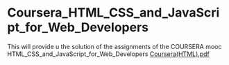 # Coursera_HTML_CSS_and_JavaScript_for_Web_Developers
This will provide u the solution of the assignments of the COURSERA mooc HTML_CSS_and_JavaScript_for_Web_Developers
[Coursera(HTML).pdf](https://github.com/Bharatjawa2/Coursera_HTML_CSS_and_JavaScript_for_Web_Developers/files/14549543/Coursera.HTML.pdf)


